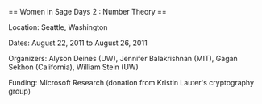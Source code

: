 == Women in Sage Days 2 : Number Theory ==

Location: Seattle, Washington

Dates: August 22, 2011 to August 26, 2011

Organizers: Alyson Deines (UW), Jennifer Balakrishnan (MIT), Gagan Sekhon (California), William Stein (UW)

Funding: Microsoft Research (donation from Kristin Lauter's cryptography group) 
